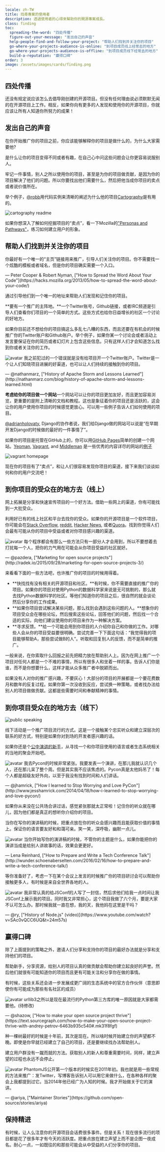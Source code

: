 ```yaml
---
locale: zh-TW
title: 找尋專案的使用者
description: 透過使用者的心得來幫助你的開源專案成長。
class: finding
toc:
  spreading-the-word: "四处传播"
  figure-out-your-message: "发出自己的声音"
  help-people-find-and-follow-your-project: "帮助人们找到并关注你的项目"
  go-where-your-projects-audience-is-online: "到项目成员线上经常去的地方"
  go-where-your-projects-audience-is-offline: "到项目成员线下经常去的地方"
  build-a-reputation: "赢得口碑"
order: 3
image: /assets/images/cards/finding.png
---
```


## 四处传播

还没有规定说应该怎么去倡导刚创建的开源项目。但没有任何理由说必须默默无闻的在开源项目上工作。相反，如果你向有更多的人发现和使用你的开源项目，你就应该让所有人知道你所努力的成果！

## 发出自己的声音

在你开始推广你的项目之前，你应该能够解释你的项目是做什么的，为什么大家需要他?

是什么让你的项目变得不同或者有趣，在自己心中问这些问题会让你更容易说服别人。

牢记一件事情，别人之所以使用你的项目，甚至是为你的项目做贡献，是因为你的项目解决了他们的问题。所以你要找出他们需要什么，然后把他当成你项目的卖点或者说价值所在。

举个例子，[@robb](https://github.com/robb)用代码实例来清晰的阐述为什么他的项目[Cartography](https://github.com/robb/Cartography)是有用的。

![cartography readme](/assets/images/finding-users/cartography.jpg)

如果你想深入了解如何挖掘项目的“卖点”，看一下Mozilla的["Personas and Pathways"](http://mozillascience.github.io/working-open-workshop/personas_pathways/)，练习如何建立用户的形象。

## 帮助人们找到并关注你的项目

<aside markdown="1" class="pquote">
  你最好有一个唯一的“主页”链接用来推广，引导人们关注你的项目。你不需要找一个炫酷的模板或者域名，但是你的项目确实需要一个入口。
  <p markdown="1" class="pquote-credit">
— Peter Cooper & Robert Nyman, ["How to Spread the Word About Your Code"](https://hacks.mozilla.org/2013/05/how-to-spread-the-word-about-your-code/)
  </p>
</aside>

通过引导他们到一个唯一的地址来帮助人们发现和记住你的项目。

**要有一个推广的主阵地。**一个Twitter账号，Github链接，或者IRC频道是引导人们查看你们项目的一个简单的方式。这些方式也给你日益增长的社区一个讨论的好地方。

如果你目前还不想给你的项目搞这么多乱七八糟的东西，而且还要在有机会的时候推广你的Twitter账户和Github账户。举个例子，如果你某一个讨论会或者活动上发言要保证在你的简历或者幻灯片上包含这些信息。只有这样人们才会知道怎么找到你或者关注你的工作。

<aside markdown="1" class="pquote">
  <img src="https://avatars2.githubusercontent.com/u/131416?v=3&s=400" class="pquote-avatar" alt="avatar">
  我之前犯过的一个错误就是没有给项目开一个Twitter账户。Twitter是一个让人们知晓项目进展的好渠道，也可以让人们持续的接触到你的项目。
  <p markdown="1" class="pquote-credit">
— @nathanmarz, ["History of Apache Storm and Lessons Learned"](http://nathanmarz.com/blog/history-of-apache-storm-and-lessons-learned.html)
  </p>
</aside>

**考虑给你的项目做一个网站**一个网站可以让你的项目更加友好，而且更加容易浏览，更重要的是附上清晰的文档和教程。这也是象征着你的项目还是活跃的，这会让你的用户使用你项目的时候感觉更放心。可以用一些例子告诉人们如何使用的项目。

[@adrianholovaty](https://news.ycombinator.com/item?id=7531689), Django的协作者说，我们给Django做的网站可以说是“在早期开发Django的时候做的最好的一件事情了”。

如果你的项目是托管在GitHub上的，你可以用[GitHub Pages](https://pages.github.com/)简单的创建一个网站。[Yeoman](http://yeoman.io/), [Vagrant](https://www.vagrantup.com/), and [Middleman](https://middlemanapp.com/) 是一些优秀的内容详尽的网站的[例子](https://github.com/showcases/github-pages-examples) 

![vagrant homepage](/assets/images/finding-users/vagrant_homepage.png)

现在你的项目有了“卖点”，和让人们很容易发现你项目的渠道，接下来我们谈谈如何和你的用户交流吧！

## 到你项目的受众在的地方去（线上）

网上拓展是分享和快速宣传项目的一个好方法。借助一些网上的渠道，你有可能找到一大批受众。

利用好已有的线上社区和平台去找你的受众。如果你的开源项目是一个软件项目，你可能会在[Stack Overflow](http://stackoverflow.com/), [reddit](http://www.reddit.com), [Hacker News](https://news.ycombinator.com/), 或者[Quora](https://www.quora.com/)。找到你觉得人们会最有可能从你的项目中受益或者对你项目感兴趣的渠道。


<aside markdown="1" class="pquote">
  <img src="https://avatars1.githubusercontent.com/u/169328?v=3&s=400" class="pquote-avatar" alt="avatar">
  每个程序都会有那么一些方法只有一部分人才会用到，所以不要想着去打扰每一个人，把你的力气用在可能会从你项目受益的社区就好。
  <p markdown="1" class="pquote-credit">
— @pazdera, ["Marketing for open source projects"](http://radek.io/2015/09/28/marketing-for-open-source-projects-3/)
  </p>
</aside>

来看看下面的一些方法吧，也许推广你的项目的时候用得着。

+ **快找找有没有相关的开源项目和社区。**有时候，你不需要直接的推广你的项目。如果你的项目对使用Python的数据科学家来说是无可挑剔的，那么就去找Python数据科学的社区。等他们知道你的项目之后，很自然的就会谈论然后分享你的工作成果。
+ **如果你项目尝试解决某些问题，那么找到会遇到这些问题的人。**想象你的项目受众会在哪些论坛，然后搜索这些论坛，回答他们的问题，然后找一个合适的实际，向他们建议使用你的项目来作为一种解决方案。
+ **寻求反馈。**给一个可能会用到你项目的人介绍你自己和你做的工作。对哪些人会从你的项目受益要很明确。尝试完善一下下面这句话：“我觉得我的项目能够帮助A，那些尝试做B的人”。听取和回复别人的反馈，而不是简单的推广。

一般来说，在你索取什么回报之前先把精力放在帮助别人上。因为在网上推广一个项目对任何人都是一个不难的事情，所以有很多人和坐着一样的事。告诉人们你是谁，而不是你想要什么，这样才能从众多推广者中脱颖而出。

如果没有人对你的推广感兴趣，不要灰心！大部分的项目的开展都是一个要花费数月和数年的反复过程。如果你第一次没收到反应，尝试换一种策略，或者找办法给别人的项目做做贡献。这都是些需要时间和奉献精神的事情。


## 到你项目受众在的地方去（线下）


![public speaking](/assets/images/finding-users/public_speaking.jpg)

线下活动是一个推广项目流行的方式。这是一个接触某个忠实听众和建立深层次的联系的好方式，特别是如果你对到场的开发者感兴趣的话。

如果你还是个[公中演讲的新手](http://speaking.io/)，从寻找一个和你项目使用的语言或者生态系统相关的当地的聚会开始吧。

<aside markdown="1" class="pquote">
  <img src="https://avatars0.githubusercontent.com/u/83444?v=3&s=460" class="pquote-avatar" alt="avatar">
  我去Pycon的时候非常紧张。我要发表一个演讲，在那儿我就认识几个人，还在那儿呆了整个周。但是其实我不应该焦虑的。Pycon真是太他妈吊了！每个人都是超级友好外向，以至于我没有找到时间和人们讲话。
  <p markdown="1" class="pquote-credit">
— @jhamrick, ["How I learned to Stop Worrying and Love PyCon"](http://www.jesshamrick.com/2014/04/18/how-i-learned-to-stop-worrying-and-love-pycon/)
  </p>
</aside>

如果你从来没在公共场合讲过话，感觉紧张那就太正常啦！记住你的听众就在哪儿，因为他们都是真正的想听你介绍你的项目。

当你在写你的演讲稿的时候，把重点放在你的听众会感兴趣而且能获取价值的事情上。保证你的语言要友好和和蔼可亲。笑一笑，深呼吸，幽默一点儿。

<aside markdown="1" class="pquote">
  <img src="/assets/images/finding-users/lena.jpg" class="pquote-avatar" alt="avatar">
  当你开始写你的演讲稿的时候，不管你的主题是什么，如果你能把你的演讲当成是给别人讲故事的话，效果会更更好。
  <p markdown="1" class="pquote-credit">
— Lena Reinhard, ["How to Prepare and Write a Tech Conference Talk"](http://wunder.schoenaberselten.com/2016/02/16/how-to-prepare-and-write-a-tech-conference-talk/)
  </p>
</aside>

等你准备好了，考虑一下在某个会议上发言的时候推广你的项目研讨会可以帮助你接触更多人，有时候是来自全世界各地的人。

<aside markdown="1" class="pquote">
  <img src="https://avatars2.githubusercontent.com/u/80?v=3&s=460" class="pquote-avatar" alt="avatar">
  我非常认真的给JSConf的人写了一封信，然后求他们给我一点时间让我JSConf上展示我的项目。同时我又非常担心，这个项目我做了六个月，要是大家不认可怎么办。那时候我就一直在想，我的天，我他妈在这里是干吗？
  <p markdown="1" class="pquote-credit">
— @ry, ["History of Node.js" (video)](https://www.youtube.com/watch?v=SAc0vQCC6UQ&t=24m57s)
  </p>
</aside>

## 赢得口碑

除了上面提到的策略之外，邀请人们分享和支持你的项目的最好办法就是分享和支持他们的项目。

帮助新手，分享资源，给别人的项目认真的做贡献会帮助你建立起良好的声誉。然后他们就很有可能知道你的项目而且更有可能关注和分享你在做的事情。

有时候，这些关系还会进一步发展成更广阔的生态系统中的官方合作伙伴（意思即使你有可能成为那些有名社区的成员）

<aside markdown="1" class="pquote">
  <img src="https://avatars2.githubusercontent.com/u/6292?v=3&s=400" class="pquote-avatar" alt="avatar">
  urllib3之所以是现在最流行的Python第三方库的唯一原因就是大家都需要他。(待修改)
  <p markdown="1" class="pquote-credit">
— @shazow, ["How to make your open source project thrive"](https://text.sourcegraph.com/how-to-make-your-open-source-project-thrive-with-andrey-petrov-6463b935c540#.mk31f8fgf)
  </p>
</aside>

种一棵树最好的时候是十年前，其次是现在。所以啥时候开始建立你的声望都不晚。即使是你早就已经建立了自己的项目，还是要继续找办法帮助别人。

建立用户群没有一蹴而就的方法。获取别人的新人和尊重需要时间，同样，建立声望的过程也永远不会停止。

<aside markdown="1" class="pquote">
  <img src="https://avatars1.githubusercontent.com/u/7288?v=3&s=460" class="pquote-avatar" alt="avatar">
  PhantomJS公开第一个版本的时候实在2011年初。我也就是用一些常规的方法来推广：发Twitter，写博客告诉别人可以用它来做什么，在各种各样的聚会上我都提到过它。当2014年他已经广为人知的时候。我才开始做关于它的演讲。
  <p markdown="1" class="pquote-credit">
— @ariya, ["Maintainer Stories"](https://github.com/open-source/stories/ariya)
  </p>
</aside>

## 保持精进

有时候，让人么注意你的开源项目会话费很多事件。但是关系！现在很多流行的项目都是花了很多年才有今天的活跃度。把重点放在建立声望上而不是企图一夜成名。耐心一点，一如既往的和那些可能会从中受益的人们分享你的项目。


